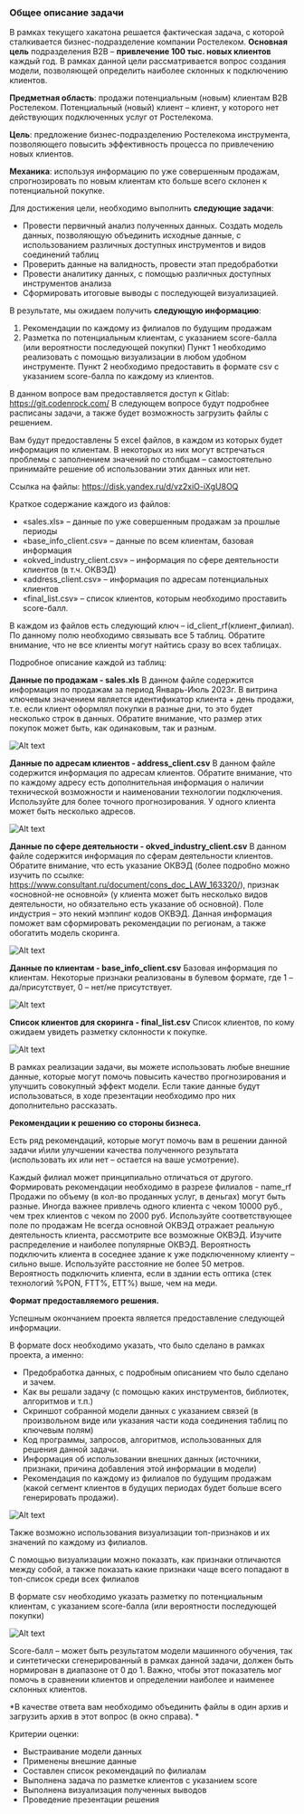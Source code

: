 ### Общее описание задачи

В рамках текущего хакатона решается фактическая задача, с которой сталкивается бизнес-подразделение компании Ростелеком. **Основная цель** подразделения B2B – **привлечение 100 тыс. новых клиентов** каждый год. В рамках данной цели рассматривается вопрос создания модели, позволяющей определить наиболее склонных к подключению клиентов.

**Предметная область**: продажи потенциальным (новым) клиентам B2B Ростелеком. Потенциальный (новый) клиент – клиент, у которого нет действующих подключенных услуг от Ростелекома.

**Цель**: предложение бизнес-подразделению Ростелекома инструмента, позволяющего повысить эффективность процесса по привлечению новых клиентов.

**Механика**: используя информацию по уже совершенным продажам, спрогнозировать по новым клиентам кто больше всего склонен к потенциальной покупке.

Для достижения цели, необходимо выполнить **следующие задачи**:

- Провести первичный анализ полученных данных. Создать модель данных, позволяющую объединить исходные данные, с использованием различных доступных инструментов и видов соединений таблиц
- Проверить данные на валидность, провести этап предобработки
- Провести аналитику данных, с помощью различных доступных инструментов анализа
- Сформировать итоговые выводы с последующей визуализацией.

В результате, мы ожидаем получить **следующую информацию**:

1. Рекомендации по каждому из филиалов по будущим продажам
2. Разметка по потенциальным клиентам, с указанием score-балла (или вероятности последующей покупки)
Пункт 1 необходимо реализовать с помощью визуализации в любом удобном инструменте. 
Пункт 2 необходимо предоставить в формате csv с указанием score-балла по каждому из клиентов.

В данном вопросе вам предоставляется доступ к Gitlab: https://git.codenrock.com/
В следующем вопросе будут подробнее расписаны задачи, а также будет возможность загрузить файлы с решением.



Вам будут предоставлены 5 excel файлов, в каждом из которых будет информация по клиентам. В некоторых из них могут встречаться проблемы с заполнением значений по столбцам – самостоятельно принимайте решение об использовании этих данных или нет. 

Ссылка на файлы: https://disk.yandex.ru/d/vz2xiO-iXgU8OQ

Краткое содержание каждого из файлов:

- «sales.xls» – данные по уже совершенным продажам за прошлые периоды
- «base_info_client.csv» – данные по всем клиентам, базовая информация
- «okved_industry_client.csv» – информация по сфере деятельности клиентов (в т.ч. ОКВЭД)
- «address_client.csv» – информация по адресам потенциальных клиентов
- «final_list.csv» – список клиентов, которым необходимо проставить score-балл.

В каждом из файлов есть следующий ключ – id_client_rf(клиент_филиал). По данному полю необходимо связывать все 5 таблиц. Обратите внимание, что не все клиенты могут найтись сразу во всех таблицах.

Подробное описание каждой из таблиц:

**Данные по продажам - sales.xls**
В данном файле содержится информация по продажам за период Январь-Июль 2023г. В витрина ключевым значением является идентификатор клиента + день продажи, т.е. если клиент оформлял покупки в разные дни, то это будет несколько строк в данных. Обратите внимание, что размер этих покупок может быть, как одинаковым, так и разным.

![Alt text](image-1.png)
 

**Данные по адресам клиентов - address_client.csv**
В данном файле содержится информация по адресам клиентов. Обратите внимание, что по каждому адресу есть дополнительная информация о наличии технической возможности и наименовании технологии подключения. Используйте для более точного прогнозирования.  У одного клиента может быть несколько адресов.

![Alt text](image-2.png)
 

**Данные по сфере деятельности - okved_industry_client.csv**
В данном файле содержится информация по сферам деятельности клиентов. Обратите внимание, что есть указание ОКВЭД (более подробно можно изучить по ссылке: https://www.consultant.ru/document/cons_doc_LAW_163320/), признак «основной-не основной» (у клиента может быть несколько видов деятельности, но обязательно есть указание об основной). Поле индустрия – это некий мэппинг кодов ОКВЭД. Данная информация поможет вам сформировать рекомендации по регионам, а также обогатить модель скоринга.

![Alt text](image-3.png)
 

**Данные по клиентам - base_info_client.csv**
Базовая информация по клиентам. Некоторые признаки реализованы в булевом формате, где 1 – да/присутствует, 0 – нет/не присутствует.

![Alt text](image-4.png)

 

**Список клиентов для скоринга - final_list.csv**
Список клиентов, по кому ожидаем увидеть разметку склонности к покупке.

![Alt text](image-5.png)
 

В рамках реализации задачи, вы можете использовать любые внешние данные, которые могут помочь повысить качество прогнозирования и улучшить совокупный эффект модели. Если такие данные будут использоваться, в ходе презентации необходимо про них дополнительно рассказать.
 

**Рекомендации к решению со стороны бизнеса.**

Есть ряд рекомендаций, которые могут помочь вам в решении данной задачи и\или улучшении качества полученного результата (использовать их или нет – остается на ваше усмотрение).

Каждый филиал может принципиально отличаться от другого. Формировать рекомендации необходимо в разрезе филиалов - name_rf
Продажи по объему (в кол-во проданных услуг, в деньгах) могут быть разные. Иногда важнее привлечь одного клиента с чеком 10000 руб., чем трех клиентов с чеком по 2000 руб. Используйте соответствующее поле по продажам
Не всегда основной ОКВЭД отражает реальную деятельность клиента, рассмотрите все возможные ОКВЭД. Изучите распределение и наиболее популярные ОКВЭД.
Вероятность подключить клиента в соседнее здание к уже подключенному клиенту – сильно выше. Используйте расстояние не более 50 метров.
Вероятность подключить клиента, если в здании есть оптика (стек технологий %PON, FTT%, ETT%) выше, чем на меди.
 
**Формат предоставляемого решения.**

Успешным окончанием проекта является предоставление следующей информации.

В формате docx необходимо указать, что было сделано в рамках проекта, а именно:
- Предобработка данных, с подробным описанием что было сделано и зачем.
- Как вы решали задачу (с помощью каких инструментов, библиотек, алгоритмов и т.п.)
- Скриншот собранной модели данных с указанием связей (в произвольном виде или указания части кода соединения таблиц по ключевым полям)
- Код программы, запросов, алгоритмов, использованных для решения данной задачи. 
- Информация об использовании внешних данных (источники, признаки, причина добавления этой информации в модели)
- Рекомендация по каждому из филиалов по будущим продажам (какой сегмент клиентов в будущих периодах будет больше всего генерировать продажи).

![Alt text](image-6.png)

Также возможно использования визуализации топ-признаков и их значений по каждому из филиалов. 

С помощью визуализации можно показать, как признаки отличаются между собой, а также показать какие признаки чаще всего попадают в топ-список среди всех филиалов

 

В формате csv необходимо указать разметку по потенциальным клиентам, с указанием score-балла (или вероятности последующей покупки)

![Alt text](image-7.png)

Score-балл – может быть результатом модели машинного обучения, так и синтетически сгенерированный в рамках данной задачи, должен быть нормирован в диапазоне от 0 до 1. Важно, чтобы этот показатель мог помочь в сравнении клиентов и определении наиболее и наименее склонных клиентов.

*В качестве ответа вам необходимо объединить файлы в один архив и загрузить архив в этот вопрос (в окно справа). *

Критерии оценки:
- Выстраивание модели данных 
- Применены внешние данные 
- Составлен список рекомендаций по филиалам 
- Выполнена задача по разметке клиентов с указанием score 
- Выполнена визуализация полученных выводов 
- Проведение презентации решения